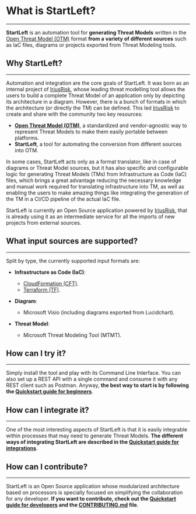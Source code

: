 # What is StartLeft?

---

**StartLeft** is an automation tool for **generating Threat Models** written in the [Open Threat Model (OTM)](Open-Threat-Model-(OTM).md) 
format **from a variety of different sources** such as IaC files, diagrams or projects exported from 
Threat Modeling tools.

## Why StartLeft?

---

Automation and integration are the core goals of StartLeft. It was born as an internal project of 
<a href="https://www.iriusrisk.com/" target="_blank">IriusRisk</a>, whose leading threat 
modelling tool allows the users to build a complete Threat Model of an application only by depicting its architecture in a diagram.
However, there is a bunch of formats in which the architecture (or directly the TM) can be defined. This led
<a href="https://www.iriusrisk.com/" target="_blank">IriusRisk</a> to create and share with the community two key 
resources:

* **[Open Threat Model (OTM)](Open-Threat-Model-(OTM).md)**, a standardized and vendor-agnostic way to represent Threat Models 
    to make them easily portable between platforms.
* **StartLeft**, a tool for automating the conversion from different sources into OTM.

In some cases, StartLeft acts only as a format translator, like in case of diagrams or Threat Model sources, but it has also
specific and configurable logic for generating Threat Models (TMs) from Infrastructure as Code (IaC) files, which 
brings a great advantage reducing the necessary knowledge and manual work required for translating infrastructure 
into TM, as well as enabling the users to make amazing things like integrating the generation of the TM in a CI/CD 
pipeline of the actual IaC file.

StartLeft is currently an Open Source application powered by
<a href="https://www.iriusrisk.com/" target="_blank">IriusRisk</a>, that is already using it as an intermediate 
service for all the imports of new projects from external sources.


## What input sources are supported?

---

Split by type, the currently supported input formats are:

* **Infrastructure as Code (IaC)**:
    * <a href="https://aws.amazon.com/cloudformation/resources/templates/" target="_blank">CloudFormation (CFT)</a>.
    * <a href="https://www.terraform.io/" target="_blank">Terraform (TF)</a>.

* **Diagram**:
    * Microsoft Visio (including diagrams exported from Lucidchart).

* **Threat Model**:
    * Microsoft Threat Modeling Tool (MTMT).


## How can I try it?

---

Simply install the tool and play with its Command Line Interface. You can also set up a REST API with a single command
and consume it with any REST client such as Postman. Anyway, **the best way to start is by following the 
[Quickstart guide for beginners](Quickstart-Guide-for-Beginners.md)**.

## How can I integrate it?

---

One of the most interesting aspects of StartLeft is that it is easily integrable within processes that may need to generate
Threat Models. **The different ways of integrating StartLeft are described in the 
[Quickstart guide for integrations](integration/Quickstart-Guide-for-Integrations.md)**.

## How can I contribute?

---

StartLeft is an Open Source application whose modularized architecture based on processors is specially focused
on simplifying the collaboration for any developer. **If you want to contribute, check out the 
[Quickstart guide for developers](development/Quickstart-Guide-for-Developers.md) and the 
<a href="https://github.com/iriusrisk/startleft/blob/main/CONTRIBUTING.md" target="_blank">CONTRIBUTING.md</a> file**.


